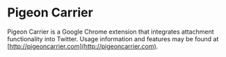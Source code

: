 # Pigeon Carrier
Pigeon Carrier is a Google Chrome extension that integrates attachment
functionality into Twitter. Usage information and features may be found at
[http://pigeoncarrier.com](http://pigeoncarrier.com).

